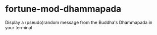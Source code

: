 # fortune-mod-dhammapada
Display a (pseudo)random message from the Buddha's Dhammapada in your terminal
